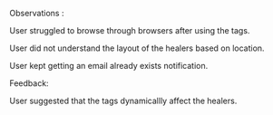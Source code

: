 
Observations : 

User struggled to browse through browsers after using the tags. 

User did not understand the layout of the healers based on location. 

User kept getting an email already exists notification. 



Feedback:

User suggested that the tags dynamicallly affect the healers. 


